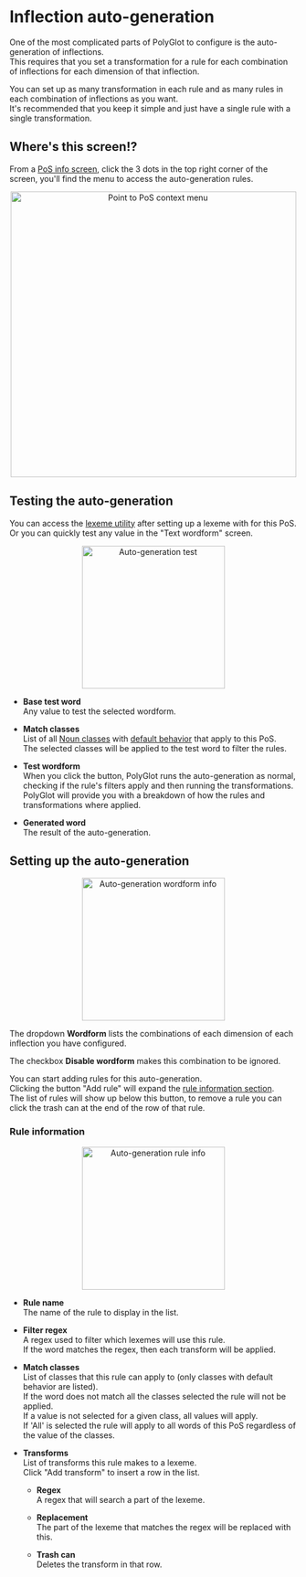 # Inflection auto-generation  

One of the most complicated parts of PolyGlot to configure is the auto-generation of inflections.  
This requires that you set a transformation for a rule for each combination of inflections for each dimension of that inflection.  

You can set up as many transformation in each rule and as many rules in each combination of inflections as you want.  
It's recommended that you keep it simple and just have a single rule with a single transformation.  

## Where's this screen!?  

From a [PoS info screen](pos.md#pos-info-screen), click the 3 dots in the top right corner of the screen, you'll find the menu to access the auto-generation rules.  

<p align="center">  
	<img src="../../img/arrow_pos_context_menu.png" alt="Point to PoS context menu" width="500"/>  
</p>  

## Testing the auto-generation    

You can access the [lexeme utility](lexeme-utilities.md#conjugation) after setting up a lexeme with for this PoS.  
Or you can quickly test any value in the "Text wordform" screen.  

<p align="center">  
	<img src="../../img/autogen_test.png" alt="Auto-generation test" width="250"/>  
</p>  

- **Base test word**  
	Any value to test the selected wordform.  

- **Match classes**  
	List of all [Noun classes](classes.md) with [default behavior](classes.md#normal-class) that apply to this PoS.  
	The selected classes will be applied to the test word to filter the rules.  

- **Test wordform**  
	When you click the button, PolyGlot runs the auto-generation as normal, checking if the rule's filters apply and then running the transformations.  
	PolyGlot will provide you with a breakdown of how the rules and transformations where applied.  

- **Generated word**  
	The result of the auto-generation.  

## Setting up the auto-generation  

<p align="center">  
	<img src="../../img/autogen_form_info.png" alt="Auto-generation wordform info" width="250"/>  
</p>  

The dropdown **Wordform** lists the combinations of each dimension of each inflection you have configured.  

The checkbox **Disable wordform** makes this combination to be ignored.  

You can start adding rules for this auto-generation.  
Clicking the button "Add rule" will expand the [rule information section](#rule-information).  
The list of rules will show up below this button, to remove a rule you can click the trash can at the end of the row of that rule.  

### Rule information  

<p align="center">  
	<img src="../../img/autogen_rule.png" alt="Auto-generation rule info" width="250"/>  
</p>  

- **Rule name**  
	The name of the rule to display in the list.  

- **Filter regex**  
	A regex used to filter which lexemes will use this rule.  
	If the word matches the regex, then each transform will be applied.  

- **Match classes**  
	List of classes that this rule can apply to (only classes with default behavior are listed).  
	If the word does not match all the classes selected the rule will not be applied.  
	If a value is not selected for a given class, all values will apply.  
	If 'All' is selected the rule will apply to all words of this PoS regardless of the value of the classes.  

- **Transforms**  
	List of transforms this rule makes to a lexeme.  
	Click "Add transform" to insert a row in the list.  

	- **Regex**  
		A regex that will search a part of the lexeme.  
	
	- **Replacement**  
		The part of the lexeme that matches the regex will be replaced with this.  

	- **Trash can**  
		Deletes the transform in that row.  